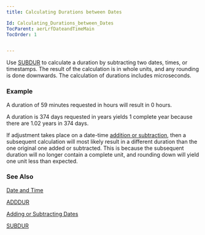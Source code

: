 ```yaml
---
title: Calculating Durations between Dates

Id: Calculating_Durations_between_Dates
TocParent: aerLrfDateandTimeMain
TocOrder: 1


---
```


Use [SUBDUR](SUBDUR.html) to calculate a duration by subtracting two dates, times, or timestamps. The result of the calculation is in whole units, and any rounding is done downwards. The calculation of durations includes microseconds. 

### Example
A duration of 59 minutes requested in hours will result in 0 hours. 

A duration is 374 days requested in years yields 1 complete year because there are 1.02 years in 374 days. 

If adjustment takes place on a date-time [addition or subtraction](Adding_or_Subtracting_Dates.html), then a subsequent calculation will most likely result in a different duration than the one original one added or subtracted. This is because the subsequent duration will no longer contain a complete unit, and rounding down will yield one unit less than expected. 

### See Also
[Date and Time](ecrLrfDateandTimeMain.html)

[ADDDUR](ADDDUR.html)

[Adding or Subtracting Dates](Adding_or_Subtracting_Dates.html)

[SUBDUR](SUBDUR.html) 
